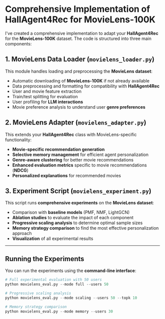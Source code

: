 # Comprehensive Implementation of HallAgent4Rec for MovieLens-100K

I've created a comprehensive implementation to adapt your **HallAgent4Rec** for the **MovieLens-100K** dataset. The code is structured into three main components:

## 1. MovieLens Data Loader (`movielens_loader.py`)
This module handles loading and preprocessing the **MovieLens dataset**:

- Automatic downloading of **MovieLens-100K** if not already available
- Data preprocessing and formatting for compatibility with **HallAgent4Rec**
- User and movie feature extraction
- Train/test splitting for evaluation
- User profiling for **LLM interactions**
- Movie preference analysis to understand user **genre preferences**

## 2. MovieLens Adapter (`movielens_adapter.py`)
This extends your **HallAgent4Rec** class with MovieLens-specific functionality:

- **Movie-specific recommendation generation**
- **Selective memory management** for efficient agent personalization
- **Genre-aware clustering** for better movie recommendations
- **Enhanced evaluation metrics** specific to movie recommendations (**NDCG**)
- **Personalized explanations** for recommended movies

## 3. Experiment Script (`movielens_experiment.py`)
This script runs **comprehensive experiments** on the **MovieLens dataset**:

- Comparison with **baseline models** (PMF, NMF, LightGCN)
- **Ablation studies** to evaluate the impact of each component
- **Progressive scaling analysis** to determine optimal sample sizes
- **Memory strategy comparison** to find the most effective personalization approach
- **Visualization** of all experimental results

---

## **Running the Experiments**
You can run the experiments using the **command-line interface**:

```python
# Full experimental evaluation with 50 users
python movielens_eval.py --mode full --users 50

# Progressive scaling analysis
python movielens_eval.py --mode scaling --users 50 --topk 10

# Memory strategy comparison
python movielens_eval.py --mode memory --users 30
